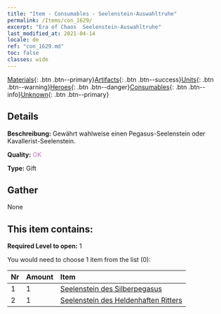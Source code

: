 ```yaml
---
title: "Item - Consumables - Seelenstein-Auswahltruhe"
permalink: /Items/con_1629/
excerpt: "Era of Chaos  Seelenstein-Auswahltruhe"
last_modified_at: 2021-04-14
locale: de
ref: "con_1629.md"
toc: false
classes: wide
---
```

 [Materials](/de/Items/){: .btn .btn--primary}[Artifacts](/de/Items/Artifacts/){: .btn .btn--success}[Units](/de/Items/Units/){: .btn .btn--warning}[Heroes](/de/Items/Heroes/){: .btn .btn--danger}[Consumables](/de/Items/Consumables/){: .btn .btn--info}[Unknown](/de/Items/Unknown/){: .btn .btn--primary}

## Details
 **Beschreibung:** Gewährt wahlweise einen Pegasus-Seelenstein oder Kavallerist-Seelenstein.

 **Quality:** <span style="color: #DA70D6">OK</span>

 **Type:** Gift

## Gather

  None

## This item contains:

 **Required Level to open:** 1

 You would need to choose 1 item from the list (0):

  | Nr | Amount |     Item    |
  |:---|:-------|:------------|
  | 1 | 1 | [Seelenstein des Silberpegasus](/de/Items/unt_292/) | 
  | 2 | 1 | [Seelenstein des Heldenhaften Ritters](/de/Items/unt_287/) | 
